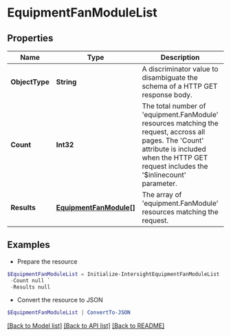 # EquipmentFanModuleList
## Properties

Name | Type | Description | Notes
------------ | ------------- | ------------- | -------------
**ObjectType** | **String** | A discriminator value to disambiguate the schema of a HTTP GET response body. | 
**Count** | **Int32** | The total number of &#39;equipment.FanModule&#39; resources matching the request, accross all pages. The &#39;Count&#39; attribute is included when the HTTP GET request includes the &#39;$inlinecount&#39; parameter. | [optional] 
**Results** | [**EquipmentFanModule[]**](EquipmentFanModule.md) | The array of &#39;equipment.FanModule&#39; resources matching the request. | [optional] 

## Examples

- Prepare the resource
```powershell
$EquipmentFanModuleList = Initialize-IntersightEquipmentFanModuleList  -ObjectType null `
 -Count null `
 -Results null
```

- Convert the resource to JSON
```powershell
$EquipmentFanModuleList | ConvertTo-JSON
```

[[Back to Model list]](../README.md#documentation-for-models) [[Back to API list]](../README.md#documentation-for-api-endpoints) [[Back to README]](../README.md)

